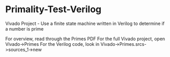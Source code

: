 # Primality-Test-Verilog
Vivado Project - Use a finite state machine written in Verilog to determine if a number is prime

For overview, read through the Primes PDF
For the full Vivado project, open Vivado->Primes
For the Verilog code, look in Vivado->Primes.srcs->sources_1->new
